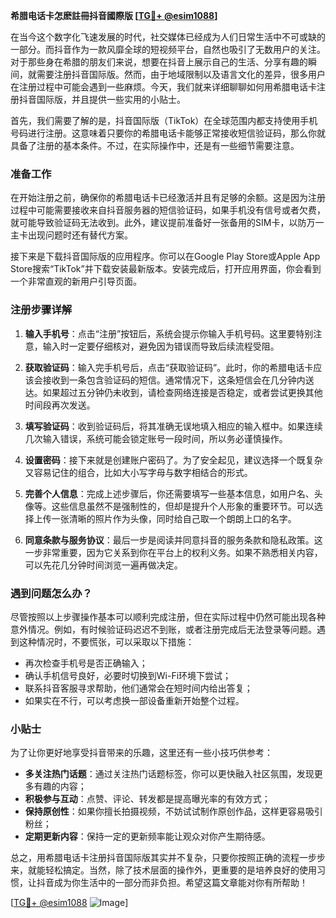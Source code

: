 **希腊电话卡怎麽註冊抖音國際版 [[TG💪+ @esim1088](https://t.me/s/esim1088)]**

在当今这个数字化飞速发展的时代，社交媒体已经成为人们日常生活中不可或缺的一部分。而抖音作为一款风靡全球的短视频平台，自然也吸引了无数用户的关注。对于那些身在希腊的朋友们来说，想要在抖音上展示自己的生活、分享有趣的瞬间，就需要注册抖音国际版。然而，由于地域限制以及语言文化的差异，很多用户在注册过程中可能会遇到一些麻烦。今天，我们就来详细聊聊如何用希腊电话卡注册抖音国际版，并且提供一些实用的小贴士。

首先，我们需要了解的是，抖音国际版（TikTok）在全球范围内都支持使用手机号码进行注册。这意味着只要你的希腊电话卡能够正常接收短信验证码，那么你就具备了注册的基本条件。不过，在实际操作中，还是有一些细节需要注意。

### 准备工作

在开始注册之前，确保你的希腊电话卡已经激活并且有足够的余额。这是因为注册过程中可能需要接收来自抖音服务器的短信验证码，如果手机没有信号或者欠费，就可能导致验证码无法收到。此外，建议提前准备好一张备用的SIM卡，以防万一主卡出现问题时还有替代方案。

接下来是下载抖音国际版的应用程序。你可以在Google Play Store或Apple App Store搜索“TikTok”并下载安装最新版本。安装完成后，打开应用界面，你会看到一个非常直观的新用户引导页面。

### 注册步骤详解

1. **输入手机号**：点击“注册”按钮后，系统会提示你输入手机号码。这里要特别注意，输入时一定要仔细核对，避免因为错误而导致后续流程受阻。
   
2. **获取验证码**：输入完手机号后，点击“获取验证码”。此时，你的希腊电话卡应该会接收到一条包含验证码的短信。通常情况下，这条短信会在几分钟内送达。如果超过五分钟仍未收到，请检查网络连接是否稳定，或者尝试更换其他时间段再次发送。

3. **填写验证码**：收到验证码后，将其准确无误地填入相应的输入框中。如果连续几次输入错误，系统可能会锁定账号一段时间，所以务必谨慎操作。

4. **设置密码**：接下来就是创建账户密码了。为了安全起见，建议选择一个既复杂又容易记住的组合，比如大小写字母与数字相结合的形式。

5. **完善个人信息**：完成上述步骤后，你还需要填写一些基本信息，如用户名、头像等。这些信息虽然不是强制性的，但却是提升个人形象的重要环节。可以选择上传一张清晰的照片作为头像，同时给自己取一个朗朗上口的名字。

6. **同意条款与服务协议**：最后一步是阅读并同意抖音的服务条款和隐私政策。这一步非常重要，因为它关系到你在平台上的权利义务。如果不熟悉相关内容，可以先花几分钟时间浏览一遍再做决定。

### 遇到问题怎么办？

尽管按照以上步骤操作基本可以顺利完成注册，但在实际过程中仍然可能出现各种意外情况。例如，有时候验证码迟迟不到账，或者注册完成后无法登录等问题。遇到这种情况时，不要慌张，可以采取以下措施：

- 再次检查手机号是否正确输入；
- 确认手机信号良好，必要时切换到Wi-Fi环境下尝试；
- 联系抖音客服寻求帮助，他们通常会在短时间内给出答复；
- 如果实在不行，可以考虑换一部设备重新开始整个过程。

### 小贴士

为了让你更好地享受抖音带来的乐趣，这里还有一些小技巧供参考：

- **多关注热门话题**：通过关注热门话题标签，你可以更快融入社区氛围，发现更多有趣的内容；
- **积极参与互动**：点赞、评论、转发都是提高曝光率的有效方式；
- **保持原创性**：如果你擅长拍摄视频，不妨试试制作原创作品，这样更容易吸引粉丝；
- **定期更新内容**：保持一定的更新频率能让观众对你产生期待感。

总之，用希腊电话卡注册抖音国际版其实并不复杂，只要你按照正确的流程一步步来，就能轻松搞定。当然，除了技术层面的操作外，更重要的是培养良好的使用习惯，让抖音成为你生活中的一部分而非负担。希望这篇文章能对你有所帮助！

[[TG💪+ @esim1088](https://t.me/s/esim1088) ![Image](https://i.postimg.cc/4NQfJmqS/Snipaste-2025-05-13-00-14-12.png)]
